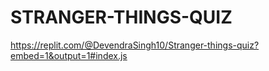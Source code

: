 # STRANGER-THINGS-QUIZ

https://replit.com/@DevendraSingh10/Stranger-things-quiz?embed=1&output=1#index.js
